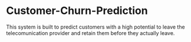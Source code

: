 # Customer-Churn-Prediction
This system is built to predict customers with a high potential to leave the telecomunication provider and retain them before they actually leave.
